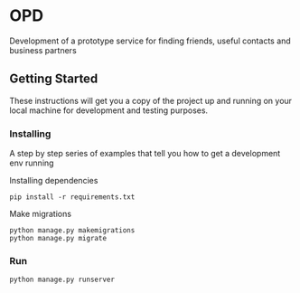 # OPD

Development of a prototype service for finding friends, useful contacts and business partners

## Getting Started

These instructions will get you a copy of the project up and running on your local machine for development and testing purposes.

### Installing

A step by step series of examples that tell you how to get a development env running

 Installing dependencies
```
pip install -r requirements.txt
```
Make migrations
```
python manage.py makemigrations
python manage.py migrate
```

### Run

```
python manage.py runserver
```
